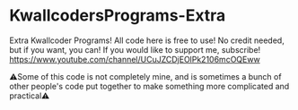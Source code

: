 # KwallcodersPrograms-Extra
Extra Kwallcoder Programs!
All code here is free to use! No credit needed, but if you want, you can!
If you would like to support me, subscribe! https://www.youtube.com/channel/UCuJZCDjEOlPk2106mcOQEww

⚠Some of this code is not completely mine, and is sometimes a bunch of other people's code put together to make something more complicated and practical⚠
